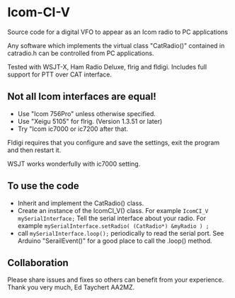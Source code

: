 # Icom-CI-V
Source code for a digital VFO to appear as an Icom radio to PC applications

Any software which implements the virtual class "CatRadio()" contained in catradio.h
can be controlled from PC applications.

Tested with WSJT-X, Ham Radio Deluxe, flrig and fldigi.
Includes full support for PTT over CAT interface.

## Not all Icom interfaces are equal!
- Use "Icom 756Pro" unless otherwise specified.
- Use "Xeigu 5105" for flrig. (Version 1.3.51 or later)
- Try "Icom ic7000 or ic7200 after that.

Fldigi requires that you configure and save the settings, 
exit the program and then restart it.

WSJT works wonderfully with ic7000 setting.

## To use the code

- Inherit and implement the CatRadio() class.
- Create an instance of the IcomCI_V() class.
For example ````IcomCI_V mySerialInterface;````
Tell the serial interface about your radio. 
For example ````mySerialInterface.setRadio( (CatRadio*) &myRadio ) ;````
- call ````mySerialInterface.loop();```` periodically to read the serial port.
See Arduino "SerailEvent()" for a good place to call the .loop() method.

## Collaboration
Please share issues and fixes so others can benefit from your experience.
Thank you very much, Ed Taychert AA2MZ.
